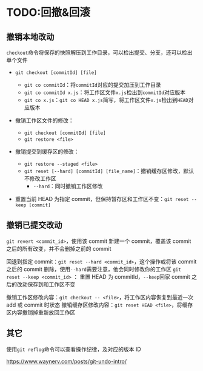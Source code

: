 # TODO:回撤&回滚

## 撤销本地改动

`checkout`命令将保存的快照解压到工作目录，可以检出提交、分支，还可以检出单个文件

- `git checkout [commitId] [file]`
  - `git co commitId`：将`commitId`对应的提交加压到工作目录
  - `git co commitId x.js`：将工作区文件`x.js`检出到`commitId`对应版本
  - `git co x.js`：`git co HEAD x.js`简写，将工作区文件`x.js`检出到`HEAD`对应版本

- 撤销工作区文件的修改：
  - `git checkout [commitId] [file]`
  - `git restore <file>`
- 撤销提交到缓存区的修改：
  - `git restore --staged <file>`
  - `git reset [--hard] [commitId] [file_name]`：撤销缓存区修改，默认不修改工作区
    - `--hard`：同时撤销工作区修改
- 重置当前 HEAD 为指定 commit，但保持暂存区和工作区不变：`git reset --keep [commit]`

## 撤销已提交改动

`git revert <commit_id>`，使用该 commit 新建一个 commit，覆盖该 commit 之后的所有改变，并不会删掉之前的 commit

回退到指定 commit：`git reset --hard <commit_id>`，这个操作或将该 commit 之后的 commit 删除，使用`--hard`需要注意，他会同时修改你的工作区
`git reset --keep <commit_id>` ： 重置 HEAD 为 commitId，`--keep`回家 commit 之后的改动保存到和工作区不变

撤销工作区修改内容：`git checkout -- <file>`，将工作区内容恢复到最近一次 add 或 commit 时状态
撤销缓存区修改内容：`git reset HEAD <file>`，将缓存区内容撤销掉重新放回工作区

## 其它

使用`git reflog`命令可以查看操作纪律，及对应的版本 ID

https://www.waynerv.com/posts/git-undo-intro/
